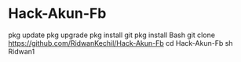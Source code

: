 # Hack-Akun-Fb
pkg update
pkg upgrade
pkg install git
pkg install Bash
git clone https://github.com/RidwanKechil/Hack-Akun-Fb
cd Hack-Akun-Fb
sh Ridwan1
